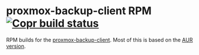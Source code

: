 # proxmox-backup-client RPM [![Copr build status](https://copr.fedorainfracloud.org/coprs/derenderkeks/proxmox-backup-client/package/proxmox-backup-client/status_image/last_build.png)](https://copr.fedorainfracloud.org/coprs/derenderkeks/proxmox-backup-client/package/proxmox-backup-client/)

RPM builds for the [proxmox-backup-client](https://pbs.proxmox.com/docs/backup-client.html).
Most of this is based on the [AUR version](https://aur.archlinux.org/cgit/aur.git/?h=proxmox-backup-client).

